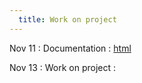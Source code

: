 ```yaml
---
  title: Work on project   
---
```

  
Nov 11
: Documentation
  : [html](https://jlacasa.github.io/stat705_fall2024/classes/day35_11112024)  

Nov 13
: Work on project
  : [](https://jlacasa.github.io/stat705_fall2024/classes/day36_11132024)  

